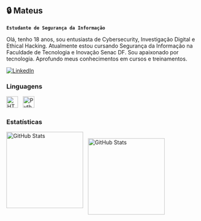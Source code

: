 ## 🔒 Mateus

**`Estudante de Segurança da Informação`**

Olá, tenho 18 anos, sou entusiasta de Cybersecurity, Investigação Digital e Ethical Hacking. Atualmente estou cursando Segurança da Informação na Faculdade de Tecnologia e Inovação Senac DF. Sou apaixonado por tecnologia. Aprofundo meus conhecimentos em cursos e treinamentos.
  
  [![LinkedIn](https://img.shields.io/badge/-LinkedIn-0077B5?style=for-the-badge&logo=linkedin&logoColor=white)](https://www.linkedin.com/in/mateus-gon%C3%A7alves-491670334?utm_source=share&utm_campaign=share_via&utm_content=profile&utm_medium=android_app)

### Linguagens  

<img 
     align="left" 
     alt="HTML"
     title="HTML" 
     width="30px" 
     style="padding-right: 10px;" 
     src="https://cdn.jsdelivr.net/gh/devicons/devicon@latest/icons/html5/html5-original.svg" 
     />
 <img 
     align="left" 
     alt="Python" 
     title="Python"
     width="30px" 
     style="padding-right: 10px;" 
     src="https://cdn.jsdelivr.net/gh/devicons/devicon@latest/icons/python/python-original.svg" 
     />
<br>
<br/>


### Estatísticas
    
 <img      align="left"      alt="GitHub Stats"      height="200"      style="padding-right: 10px;"      
   src="https://github-readme-stats.vercel.app/api?username=maateus25&show_icons=true&theme=dark&include_all_commits=true&locale=pt-br"  />  
 <img      
   align="left"     
   alt="GitHub Stats"      height="200"      style="padding-right: 10px;"      
   src="https://github-readme-stats.vercel.app/api/top-langs/?username=maateus25&theme=dark&layout=compact&custom_title=Tecnologias&langs_count=7"  />         
